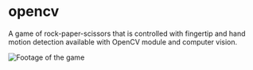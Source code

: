 # opencv

A game of rock-paper-scissors that is controlled with fingertip and hand motion detection available with OpenCV module and computer vision.

![Footage of the game](https://github.com/penghat/opencv/blob/master/game-play.gif)
